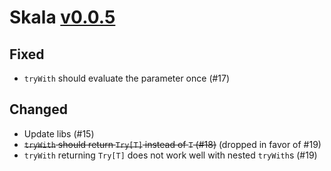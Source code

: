 # Skala [v0.0.5](https://github.com/Kevin-Lee/skala/issues?q=milestone%3A0.0.5+is%3Aclosed)

## Fixed
* `tryWith` should evaluate the parameter once (#17)

## Changed
* Update libs (#15)
* ~~`tryWith` should return `Try[T]` instead of `T` (#18)~~ (dropped in favor of #19)
* `tryWith` returning `Try[T]` does not work well with nested `tryWith`s (#19)

